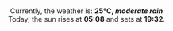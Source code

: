 <p  align="center"><br/>Currently, the weather is: <b> 25°C, <i>moderate rain</i></b></br>Today, the sun rises at <b>05:08</b> and sets at <b>19:32</b>.</p>